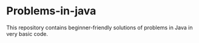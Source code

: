 # Problems-in-java
This repository contains beginner-friendly  solutions of problems in Java in very  basic code.
